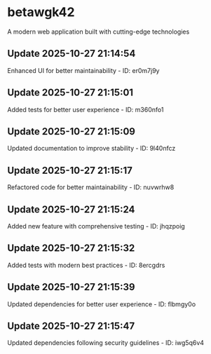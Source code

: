 # betawgk42
A modern web application built with cutting-edge technologies

## Update 2025-10-27 21:14:54
Enhanced UI for better maintainability - ID: er0m7j9y


## Update 2025-10-27 21:15:01
Added tests for better user experience - ID: m360nfo1


## Update 2025-10-27 21:15:09
Updated documentation to improve stability - ID: 9l40nfcz


## Update 2025-10-27 21:15:17
Refactored code for better maintainability - ID: nuvwrhw8


## Update 2025-10-27 21:15:24
Added new feature with comprehensive testing - ID: jhqzpoig


## Update 2025-10-27 21:15:32
Added tests with modern best practices - ID: 8ercgdrs


## Update 2025-10-27 21:15:39
Updated dependencies for better user experience - ID: flbmgy0o


## Update 2025-10-27 21:15:47
Updated dependencies following security guidelines - ID: iwg5q6v4


